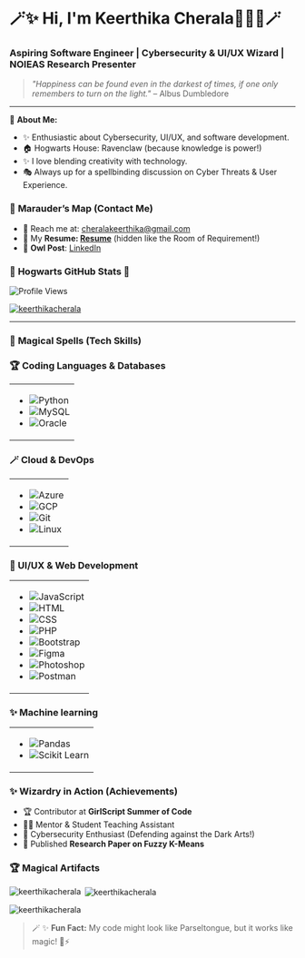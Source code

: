 # 🪄✨ Hi, I'm Keerthika Cherala🧙‍♀️✨🪄

### **Aspiring Software Engineer | Cybersecurity & UI/UX Wizard | NOIEAS Research Presenter**  

> *"Happiness can be found even in the darkest of times, if one only remembers to turn on the light."* – Albus Dumbledore

---

📛 **About Me:**
- ✨ Enthusiastic about Cybersecurity, UI/UX, and software development.
- 🏠 Hogwarts House: Ravenclaw (because knowledge is power!)
- ✨ I love blending creativity with technology.
- 🎭 Always up for a spellbinding discussion on Cyber Threats & User Experience.

### 📜 **Marauder’s Map (Contact Me)**  

- 🏰 Reach me at: [cheralakeerthika@gmail.com](mailto:cheralakeerthika@gmail.com)  
- 📜 My **Resume: [Resume](https://drive.google.com/file/d/1QfVBh7Zk0ELjOVgMjEMmBb-BkMycW66G/view?usp=sharing)** (hidden like the Room of Requirement!)  
- 🦉 **Owl Post**: [LinkedIn](https://www.linkedin.com/in/keerthikacherala)  

### 🏰 **Hogwarts GitHub Stats** 🦉  

![Profile Views](https://komarev.com/ghpvc/?username=keerthika-cherala&color=yellow)  

<p align="left"> <a href="https://github.com/ryo-ma/github-profile-trophy"><img src="https://github-profile-trophy.vercel.app/?username=keerthikacherala" alt="keerthikacherala" /></a> </p>

---

### 🔮 **Magical Spells (Tech Skills)**  

### 🏆 Coding Languages & Databases
<table>
<tr>
<td>

- ![Python](https://img.shields.io/badge/Python-FFD43B?style=for-the-badge&logo=python&logoColor=blue)
- ![MySQL](https://img.shields.io/badge/MySQL-4479A1?style=for-the-badge&logo=mysql&logoColor=white)
- ![Oracle](https://img.shields.io/badge/Oracle-F80000?style=for-the-badge&logo=oracle&logoColor=white)

</td>
</tr>
</table>

### 🪄 Cloud & DevOps
<table>
<tr>
<td>

- ![Azure](https://img.shields.io/badge/Azure-0078D4?style=for-the-badge&logo=microsoftazure&logoColor=white)
- ![GCP](https://img.shields.io/badge/Google%20Cloud-4285F4?style=for-the-badge&logo=googlecloud&logoColor=white)
- ![Git](https://img.shields.io/badge/Git-F05032?style=for-the-badge&logo=git&logoColor=white)
- ![Linux](https://img.shields.io/badge/Linux-FCC624?style=for-the-badge&logo=linux&logoColor=black)

</td>
</tr>
</table>

### 🎨 UI/UX & Web Development
<table>
<tr>
<td>
  
- ![JavaScript](https://img.shields.io/badge/JavaScript-F7DF1E?style=for-the-badge&logo=javascript&logoColor=black)
- ![HTML](https://img.shields.io/badge/HTML5-E34F26?style=for-the-badge&logo=html5&logoColor=white)
- ![CSS](https://img.shields.io/badge/CSS3-1572B6?style=for-the-badge&logo=css3&logoColor=white)
- ![PHP](https://img.shields.io/badge/PHP-777BB4?style=for-the-badge&logo=php&logoColor=white)
- ![Bootstrap](https://img.shields.io/badge/Bootstrap-563D7C?style=for-the-badge&logo=bootstrap&logoColor=white)
- ![Figma](https://img.shields.io/badge/Figma-F24E1E?style=for-the-badge&logo=figma&logoColor=white)
- ![Photoshop](https://img.shields.io/badge/Adobe%20Photoshop-31A8FF?style=for-the-badge&logo=adobephotoshop&logoColor=white)
- ![Postman](https://img.shields.io/badge/Postman-FF6C37?style=for-the-badge&logo=postman&logoColor=white)
</td>
</tr>
</table>

### ✨ Machine learning
<table>
<tr>
<td>
  
- ![Pandas](https://img.shields.io/badge/Pandas-150458?style=for-the-badge&logo=pandas&logoColor=white)
- ![Scikit Learn](https://img.shields.io/badge/Scikit%20Learn-F7931E?style=for-the-badge&logo=scikitlearn&logoColor=white)

</td>
</tr>
</table>


### ✨ **Wizardry in Action (Achievements)**  

- 🏆 Contributor at **GirlScript Summer of Code**  
- 🧙‍♀️ Mentor & Student Teaching Assistant  
- 🔐 Cybersecurity Enthusiast (Defending against the Dark Arts!)  
- 📜 Published **Research Paper on Fuzzy K-Means**  



### 🏆 **Magical Artifacts**  

<p><img align="left" src="https://github-readme-stats.vercel.app/api/top-langs?username=keerthikacherala&show_icons=true&locale=en&layout=compact" alt="keerthikacherala" /></p>

<p>&nbsp;<img align="center" src="https://github-readme-stats.vercel.app/api?username=keerthikacherala&show_icons=true&locale=en" alt="keerthikacherala" /></p>

<p><img align="center" src="https://github-readme-streak-stats.herokuapp.com/?user=keerthikacherala&" alt="keerthikacherala" /></p>


> 🪄 ✨ **Fun Fact:** My code might look like Parseltongue, but it works like magic! 🐍⚡






